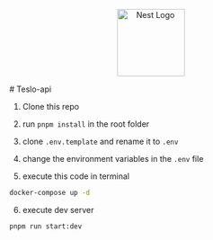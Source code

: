 <p align="center">
  <a href="http://nestjs.com/" target="blank"><img src="https://nestjs.com/img/logo-small.svg" width="120" alt="Nest Logo" /></a>
</p>
# Teslo-api

1. Clone this repo
2. run `pnpm install` in the root folder
3. clone ```.env.template``` and rename it to ```.env```
4. change the environment variables in the ```.env``` file


5. execute this code in terminal
```bash
docker-compose up -d
```

6. execute dev server
```bash
pnpm run start:dev
```

